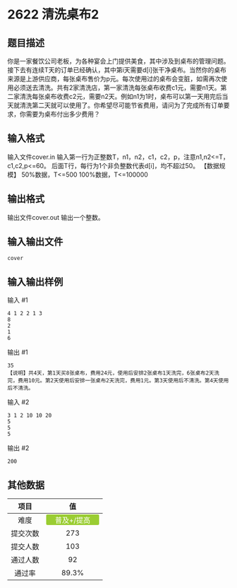 # 2622 清洗桌布2

## 题目描述

你是一家餐饮公司老板，为各种宴会上门提供美食，其中涉及到桌布的管理问题。接下去有连续T天的订单已经确认，其中第i天需要d[i]张干净桌布。当然你的桌布来源是上游供应商，每张桌布售价为p元。每次使用过的桌布会变脏，如需再次使用必须送去清洗。共有2家清洗店，第一家清洗每张桌布收费c1元，需要n1天。第二家清洗每张桌布收费c2元，需要n2天。例如n1为1时，桌布可以第一天用完后当天就清洗第二天就可以使用了。你希望尽可能节省费用，请问为了完成所有订单要求，你需要为桌布付出多少费用？

## 输入格式

输入文件cover.in
输入第一行为正整数T，n1，n2，c1，c2，p，注意n1,n2<=T，c1,c2,p<=60。
后面T行，每行为1个非负整数代表d[i]，均不超过50。
【数据规模】
50%数据，T<=500
100%数据，T<=100000

## 输出格式

输出文件cover.out
输出一个整数。

## 输入输出文件

`cover`

## 输入输出样例

输入 #1
```
4 1 2 2 1 3
8
2
1
6
```
输出 #1
```
35
【说明】共4天，第1天买8张桌布，费用24元，使用后安排2张桌布1天洗完，6张桌布2天洗完，费用10元。第2天使用后安排一张桌布2天洗完，费用1元。第3天使用后不清洗。第4天使用后不清洗。
```
输入 #2
```
3 1 2 10 10 20
5
5
5
```
输出 #2
```
200
```

## 其他数据

|项目|值|
|:---:|:---:|
|难度|<span style="text-align: center; display: inline-block; border-radius: 3px; color: white; width: 120px; height: 24px; background-color: yellowgreen">普及+/提高</span>|
|提交次数|$273$|
|提交人数|$103$|
|通过人数|$92$|
|通过率|$89.3\%$|

